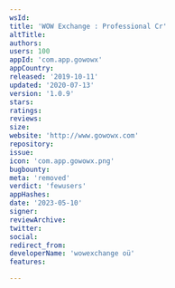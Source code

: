 ```yaml
---
wsId: 
title: 'WOW Exchange : Professional Cr'
altTitle: 
authors: 
users: 100
appId: 'com.app.gowowx'
appCountry: 
released: '2019-10-11'
updated: '2020-07-13'
version: '1.0.9'
stars: 
ratings: 
reviews: 
size: 
website: 'http://www.gowowx.com'
repository: 
issue: 
icon: 'com.app.gowowx.png'
bugbounty: 
meta: 'removed'
verdict: 'fewusers'
appHashes: 
date: '2023-05-10'
signer: 
reviewArchive: 
twitter: 
social: 
redirect_from: 
developerName: 'wowexchange oü'
features: 

---
```


